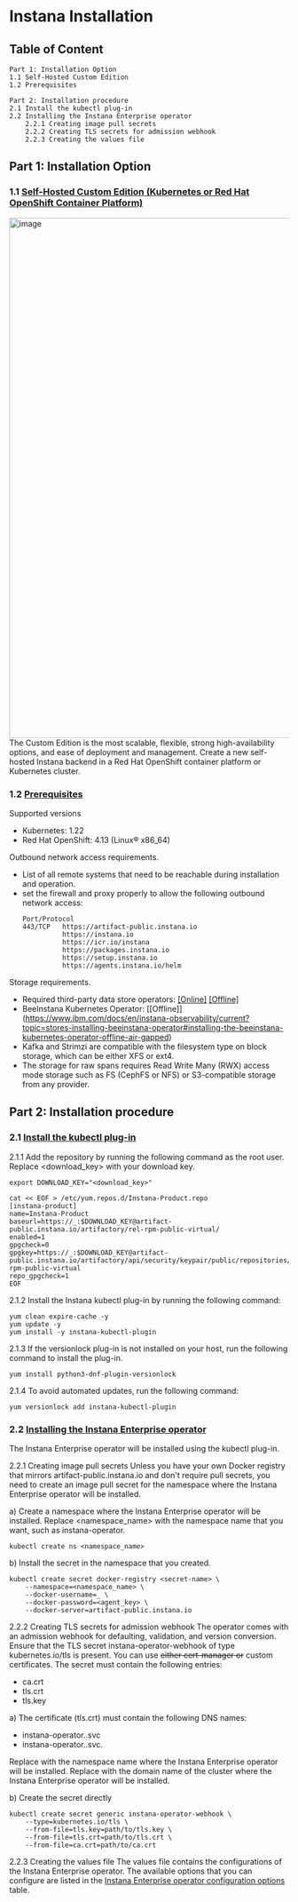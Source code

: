 # Instana Installation

## Table of Content

```
Part 1: Installation Option
1.1 Self-Hosted Custom Edition
1.2 Prerequisites

Part 2: Installation procedure
2.1 Install the kubectl plug-in
2.2 Installing the Instana Enterprise operator
    2.2.1 Creating image pull secrets
    2.2.2 Creating TLS secrets for admission webhook
    2.2.3 Creating the values file
```

## Part 1: Installation Option
### 1.1 [Self-Hosted Custom Edition (Kubernetes or Red Hat OpenShift Container Platform)](https://www.ibm.com/docs/en/instana-observability/current?topic=backend-installation-options#option-2-sitedatakeywordselfkub)
<img width="937" alt="image" src="https://github.com/user-attachments/assets/e1c5a2fd-150e-4117-8884-de755f76226f">
The Custom Edition is the most scalable, flexible, strong high-availability options, and ease of deployment and management. Create a new self-hosted Instana backend in a Red Hat OpenShift container platform or Kubernetes cluster. 

### 1.2 [Prerequisites](https://www.ibm.com/docs/en/instana-observability/current?topic=backend-installing-custom-edition#prerequisites)
Supported versions
- Kubernetes:	1.22
- Red Hat OpenShift: 4.13 (Linux® x86_64)

Outbound network access requirements. 
- List of all remote systems that need to be reachable during installation and operation.
- set the firewall and proxy properly to allow the following outbound network access:
  ```
  Port/Protocol
  443/TCP   https://artifact-public.instana.io
            https://instana.io
            https://icr.io/instana
            https://packages.instana.io
            https://setup.instana.io
            https://agents.instana.io/helm
  ```
Storage requirements.
- Required third-party data store operators: [[Online]](https://www.ibm.com/docs/en/instana-observability/current?topic=64-preparing#preparing-for-online-installation) [[Offline]](https://www.ibm.com/docs/en/instana-observability/current?topic=64-preparing#preparing-for-offline-installation)
- BeeInstana Kubernetes Operator: [[Offline]] (https://www.ibm.com/docs/en/instana-observability/current?topic=stores-installing-beeinstana-operator#installing-the-beeinstana-kubernetes-operator-offline-air-gapped) 
- Kafka and Strimzi are compatible with the filesystem type on block storage, which can be either XFS or ext4.
- The storage for raw spans requires Read Write Many (RWX) access mode storage such as FS (CephFS or NFS) or S3-compatible storage from any provider.

## Part 2: Installation procedure
### 2.1 [Install the kubectl plug-in](https://www.ibm.com/docs/en/instana-observability/current?topic=installing-instana-kubectl-plug-in#sitedatakeywordrhel-or-centos)
2.1.1 Add the repository by running the following command as the root user. Replace <download_key> with your download key.
```
export DOWNLOAD_KEY="<download_key>"

cat << EOF > /etc/yum.repos.d/Instana-Product.repo
[instana-product]
name=Instana-Product
baseurl=https://_:$DOWNLOAD_KEY@artifact-public.instana.io/artifactory/rel-rpm-public-virtual/
enabled=1
gpgcheck=0
gpgkey=https://_:$DOWNLOAD_KEY@artifact-public.instana.io/artifactory/api/security/keypair/public/repositories/rel-rpm-public-virtual
repo_gpgcheck=1
EOF
```

2.1.2 Install the Instana kubectl plug-in by running the following command:
```
yum clean expire-cache -y
yum update -y
yum install -y instana-kubectl-plugin
```

2.1.3 If the versionlock plug-in is not installed on your host, run the following command to install the plug-in.
```
yum install python3-dnf-plugin-versionlock
```

2.1.4 To avoid automated updates, run the following command:
```
yum versionlock add instana-kubectl-plugin
```

### 2.2 [Installing the Instana Enterprise operator](https://www.ibm.com/docs/en/instana-observability/current?topic=installing-instana-enterprise-operator)
The Instana Enterprise operator will be installed using the kubectl plug-in.

2.2.1 Creating image pull secrets
Unless you have your own Docker registry that mirrors artifact-public.instana.io and don't require pull secrets, you need to create an image pull secret for the namespace where the Instana Enterprise operator will be installed.

a) Create a namespace where the Instana Enterprise operator will be installed. Replace <namespace_name> with the namespace name that you want, such as instana-operator.
```
kubectl create ns <namespace_name>
```
b) Install the secret in the namespace that you created.
```
kubectl create secret docker-registry <secret-name> \
    --namespace=<namespace_name> \
    --docker-username=_ \
    --docker-password=<agent_key> \
    --docker-server=artifact-public.instana.io
```

2.2.2 Creating TLS secrets for admission webhook
The operator comes with an admission webhook for defaulting, validation, and version conversion. Ensure that the TLS secret instana-operator-webhook of type kubernetes.io/tls is present. You can use ~~either cert-manager or~~ custom certificates. The secret must contain the following entries:

- ca.crt
- tls.crt
- tls.key

a) The certificate (tls.crt) must contain the following DNS names:

- instana-operator.<namespace>.svc
- instana-operator.<namespace>.svc.<clusterDomain>

Replace _<namespace>_ with the namespace name where the Instana Enterprise operator will be installed.
Replace _<clusterDomain>_ with the domain name of the cluster where the Instana Enterprise operator will be installed.

b) Create the secret directly
```
kubectl create secret generic instana-operator-webhook \
    --type=kubernetes.io/tls \
    --from-file=tls.key=path/to/tls.key \
    --from-file=tls.crt=path/to/tls.crt \
    --from-file=ca.crt=path/to/ca.crt
```

2.2.3 Creating the values file
The values file contains the configurations of the Instana Enterprise operator. The available options that you can configure are listed in the [Instana Enterprise operator configuration options](https://www.ibm.com/docs/en/instana-observability/current?topic=installing-instana-enterprise-operator#instana-enterprise-operator-configuration-options) table.


